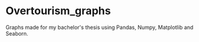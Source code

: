 # Overtourism_graphs
Graphs made for my bachelor's thesis using Pandas, Numpy, Matplotlib and Seaborn.
